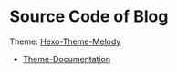 # Source Code of Blog
Theme: [Hexo-Theme-Melody](https://github.com/Molunerfinn/hexo-theme-melody)
* [Theme-Documentation](https://molunerfinn.com/hexo-theme-melody-doc/)